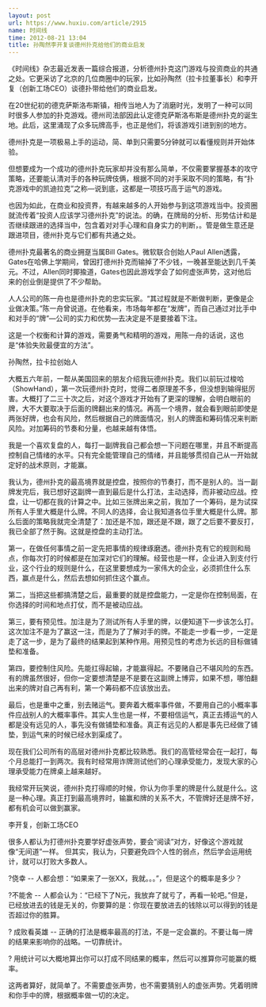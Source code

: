 ```yaml
---
layout: post
url: https://www.huxiu.com/article/2915
name: 时间线
time: 2012-08-21 13:04
title: 孙陶然李开复谈德州扑克给他们的商业启发
---
```

《时间线》杂志最近发表一篇综合报道，分析德州扑克这门游戏与投资商业的共通之处。它更采访了北京的几位商圈中的玩家，比如孙陶然（拉卡拉董事长）和李开复（创新工场CEO）谈德扑带给他们的商业启发。

在20世纪初的德克萨斯洛布斯镇，相传当地人为了消磨时光，发明了一种可以同时很多人参加的扑克游戏。德州司法部因此认定德克萨斯洛布斯是德州扑克的诞生地。此后，这里涌现了众多玩牌高手，也正是他们，将该游戏引进到别的地方。

德州扑克是一项极易上手的运动，简、单到只需要5分钟就可以看懂规则并开始体验。

但想要成为一个成功的德州扑克玩家却并没有那么简单，不仅需要掌握基本的攻守策略，还要能认清对手的各种玩牌伎俩，根据不同的对手采取不同的策略，有“扑克游戏中的凯迪拉克”之称—说到底，这都是一项技巧高于运气的游戏。

也因为如此，在商业和投资界，有越来越多的人开始参与到这项游戏当中。投资圈就流传着“投资人应该学习德州扑克”的说法。的确，在牌局的分析、形势估计和是否继续跟进的选择当中，包含着对对手心理和自身实力的判断，。管是做生意还是跟进项目，德州扑克与它们都有共通之处。

德州扑克最著名的商业拥趸当属Bill Gates。微软联合创始人Paul Allen透露，Gates在哈佛上学期间，曾因打德州扑克而输掉了不少钱，一晚甚至能达到几千美元。不过，Allen同时揶揄道，Gates也因此游戏学会了如何虚张声势，这对他后来的创业倒是提供了不少帮助。

人人公司的陈一舟也是德州扑克的忠实玩家。“其过程就是不断做判断，更像是企业做决策。”陈一舟曾说道。在他看来，市场每年都在“发牌”，而自己通过对比手中和对手的“牌”—公司的实力和优势—去决定是不是要接着下注。

这是一个权衡和计算的游戏，需要勇气和精明的游戏，用陈一舟的话说，这也是“体验失败最便宜的方法”。

孙陶然，拉卡拉创始人

大概五六年前，一帮从美国回来的朋友介绍我玩德州扑克。我们以前玩过梭哈（ShowHand），第一次玩德州扑克时，觉得二者原理差不多，但没想到输得挺厉害。大概打了二三十次之后，对这个游戏才开始有了更深的理解，会明白眼前的牌，大不大要取决于后面的牌翻出来的情况。再高一个境界，就会看到眼前即使是两张好牌，也会有风险，然后根据自己的牌面情况，别人的牌面和筹码情况来判断风险。对加筹码的节奏和分量，也越来越有体悟。

我是一个喜欢复盘的人，每打一副牌我自己都会想一下问题在哪里，并且不断提高控制自己情绪的水平。只有完全能管理自己的情绪，并且能够贯彻自己从一开始就定好的战术原则，才能赢。

我认为，德州扑克的最高境界就是控盘，按照你的节奏打，而不是别人的。当一副牌发完后，我已想好这副牌一直到最后是什么打法，主动选择，而非被动应战。控盘，让一切都在我的计算之中。比如三张牌出来之前，我加了一个筹码，是为试探所有人手里大概是什么牌。不同人的选择，会让我知道各位手里大概是什么牌。那么后面的策略我就完全清楚了：加还是不加，跟还是不跟，跟了之后要不要反打，我已全部了然于胸。这就是控盘的主动打法。

第一，在做任何事情之前一定先把事情的规律琢磨透。德州扑克有它的规则和局点，你每次打的时候都是在加深对它们的理解。经营也是一样，企业进入到支付行业，这个行业的规则是什么，在这里要想成为一家伟大的企业，必须抓住什么东西，赢点是什么，然后去想如何抓住这个赢点。

第二，当把这些都搞清楚之后，最重要的就是控盘能力，一定是你在控制局面，在你选择的时间和地点打仗，而不是被动应战。

第三，要有预见性。加注是为了测试所有人手里的牌，以便知道下一步该怎么打。这次加注不是为了赢这一注，而是为了了解对手的牌。不能走一步看一步，一定是走了这一步，是为了最终的结果起到某种作用。用预见性的考虑为长远的目标做铺垫和准备。

第四，要控制住风险。先能扛得起输，才能赢得起。不要赌自己不堪风险的东西。有的牌虽然很好，但你一定要想清楚是不是要在这副牌上博弈，如果不想，哪怕翻出来的牌对自己再有利，第一个筹码都不应该放出去。

最后，也是重中之重，别去赌运气。要奔着大概率事件做，不要用自己的小概率事件应战别人的大概率事件。其实人生也是一样，不要相信运气，真正去搏运气的人都是没有远见的人，事先没有做铺垫和准备。真正有远见的人都是事先已经做了铺垫，到运气来的时候已经水到渠成了。

现在我们公司所有的高层对德州扑克都比较熟悉。我们的高管经常会在一起打，每个月总能打一到两次。我有时经常用诈牌测试他们的心理承受能力，发现大家的心理承受能力在牌桌上越来越好。

我经常开玩笑说，德州扑克打得顺的时候，你认为你手里的牌是什么就是什么。这是一种心理。真正打到最高境界时，输赢和牌的关系不大，不管牌好还是牌不好，都有机会可以做到赢家。

李开复，创新工场CEO

很多人都认为打德州扑克要学好虚张声势，要会“阅读”对方，好像这个游戏就像“无间道”一样。 但其实，我认为，只要避免四个人性的弱点，然后学会运用统计，就可以打败大多数人。

?侥幸 -- 人都会想：“如果来了一张XX，我就。。。”，但是这个的概率是多少？

?不能舍 -- 人都会认为：“已经下了N元，我放弃了就亏了，再看一轮吧。”但是，已经放进去的钱是无关的，你要算的是：你现在要放进去的钱除以可以得到的钱是否超过你的胜算。

? 成败看英雄 -- 正确的打法是概率最高的打法，不是一定会赢的。不要让每一牌的结果来影响你的战略。一切靠统计。

? 用统计可以大概地算出你可以打成不同结果的概率，然后可以推算你可能赢的概率。

这两者算好，就简单了。不需要虚张声势，也不需要猜别人的虚张声势。凭着明牌和你手中的牌，根据概率做一切的决定。

